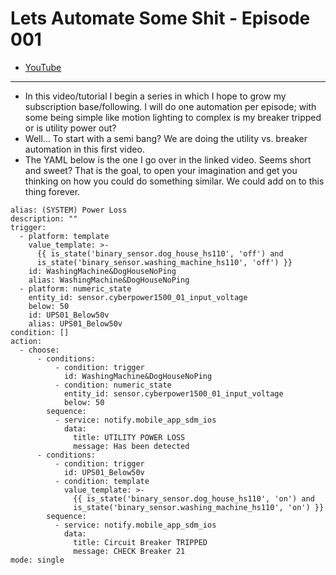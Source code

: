 # Lets Automate Some Shit - Episode 001
- [YouTube](https://youtu.be/DhMPdDYdenQ)

___
- In this video/tutorial I begin a series in which I hope to grow my subscription base/following. I will do one automation per episode; with some being simple like motion lighting to complex is my breaker tripped or is utility power out? 
- Well... To start with a semi bang? We are doing the utility vs. breaker automation in this first video.
- The YAML below is the one I go over in the linked video. Seems short and sweet? That is the goal, to open your imagination and get you thinking on how you could do something similar. We could add on to this thing forever. 
```
alias: (SYSTEM) Power Loss
description: ""
trigger:
  - platform: template
    value_template: >-
      {{ is_state('binary_sensor.dog_house_hs110', 'off') and
      is_state('binary_sensor.washing_machine_hs110', 'off') }}
    id: WashingMachine&DogHouseNoPing
    alias: WashingMachine&DogHouseNoPing
  - platform: numeric_state
    entity_id: sensor.cyberpower1500_01_input_voltage
    below: 50
    id: UPS01_Below50v
    alias: UPS01_Below50v
condition: []
action:
  - choose:
      - conditions:
          - condition: trigger
            id: WashingMachine&DogHouseNoPing
          - condition: numeric_state
            entity_id: sensor.cyberpower1500_01_input_voltage
            below: 50
        sequence:
          - service: notify.mobile_app_sdm_ios
            data:
              title: UTILITY POWER LOSS
              message: Has been detected
      - conditions:
          - condition: trigger
            id: UPS01_Below50v
          - condition: template
            value_template: >-
              {{ is_state('binary_sensor.dog_house_hs110', 'on') and
              is_state('binary_sensor.washing_machine_hs110', 'on') }}
        sequence:
          - service: notify.mobile_app_sdm_ios
            data:
              title: Circuit Breaker TRIPPED
              message: CHECK Breaker 21
mode: single

```
